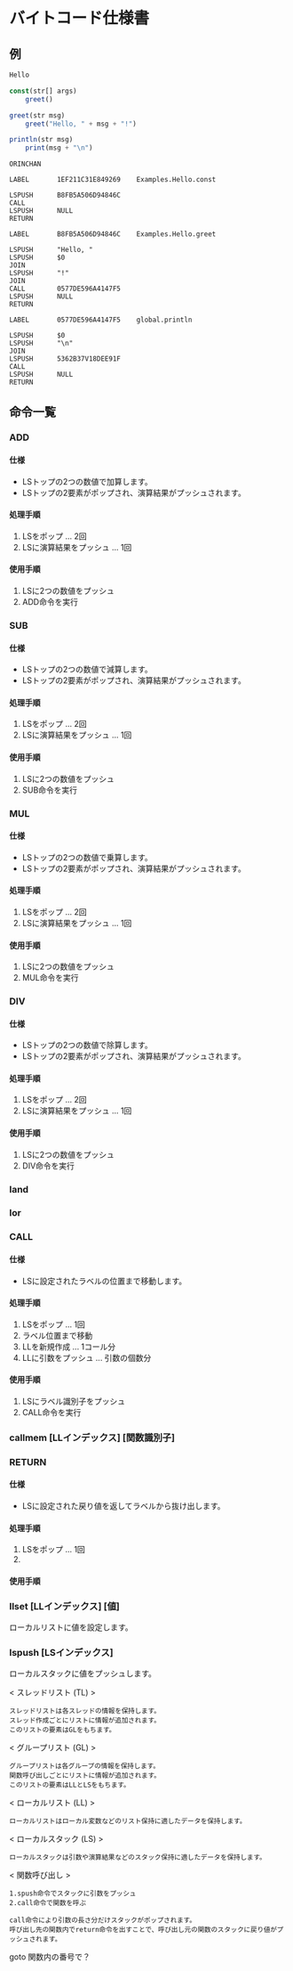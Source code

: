 # バイトコード仕様書

## 例

```js
Hello

const(str[] args)
    greet()

greet(str msg)
    greet("Hello, " + msg + "!")

println(str msg)
    print(msg + "\n")
```

```
ORINCHAN

LABEL       1EF211C31E849269    Examples.Hello.const

LSPUSH      B8FB5A506D94846C
CALL
LSPUSH      NULL
RETURN

LABEL       B8FB5A506D94846C    Examples.Hello.greet

LSPUSH      "Hello, "
LSPUSH      $0
JOIN
LSPUSH      "!"
JOIN
CALL        0577DE596A4147F5
LSPUSH      NULL
RETURN

LABEL       0577DE596A4147F5    global.println

LSPUSH      $0
LSPUSH      "\n"
JOIN
LSPUSH      5362B37V18DEE91F
CALL
LSPUSH      NULL
RETURN
```

## 命令一覧

### ADD

#### 仕様

- LSトップの2つの数値で加算します。
- LSトップの2要素がポップされ、演算結果がプッシュされます。

#### 処理手順

1. LSをポップ ... 2回
2. LSに演算結果をプッシュ ... 1回

#### 使用手順

1. LSに2つの数値をプッシュ
2. ADD命令を実行

### SUB

#### 仕様

- LSトップの2つの数値で減算します。
- LSトップの2要素がポップされ、演算結果がプッシュされます。

#### 処理手順

1. LSをポップ ... 2回
2. LSに演算結果をプッシュ ... 1回

#### 使用手順

1. LSに2つの数値をプッシュ
2. SUB命令を実行

### MUL

#### 仕様

- LSトップの2つの数値で乗算します。
- LSトップの2要素がポップされ、演算結果がプッシュされます。

#### 処理手順

1. LSをポップ ... 2回
2. LSに演算結果をプッシュ ... 1回

#### 使用手順

1. LSに2つの数値をプッシュ
2. MUL命令を実行

### DIV

#### 仕様

- LSトップの2つの数値で除算します。
- LSトップの2要素がポップされ、演算結果がプッシュされます。

#### 処理手順

1. LSをポップ ... 2回
2. LSに演算結果をプッシュ ... 1回

#### 使用手順

1. LSに2つの数値をプッシュ
2. DIV命令を実行

### land

### lor

### CALL

#### 仕様

- LSに設定されたラベルの位置まで移動します。

#### 処理手順

1. LSをポップ ... 1回
1. ラベル位置まで移動
2. LLを新規作成 ... 1コール分
3. LLに引数をプッシュ ... 引数の個数分

#### 使用手順

1. LSにラベル識別子をプッシュ
2. CALL命令を実行

### callmem [LLインデックス] [関数識別子]

### RETURN

#### 仕様

- LSに設定された戻り値を返してラベルから抜け出します。

#### 処理手順

1. LSをポップ ... 1回
2. 

#### 使用手順


### llset [LLインデックス] [値]

ローカルリストに値を設定します。

### lspush [LSインデックス]

ローカルスタックに値をプッシュします。



< スレッドリスト (TL) >

    スレッドリストは各スレッドの情報を保持します。
    スレッド作成ごとにリストに情報が追加されます。
    このリストの要素はGLをもちます。

< グループリスト (GL) >

    グループリストは各グループの情報を保持します。
    関数呼び出しごとにリストに情報が追加されます。
    このリストの要素はLLとLSをもちます。

< ローカルリスト (LL) >

    ローカルリストはローカル変数などのリスト保持に適したデータを保持します。

< ローカルスタック (LS) >

    ローカルスタックは引数や演算結果などのスタック保持に適したデータを保持します。

< 関数呼び出し >

    1.spush命令でスタックに引数をプッシュ
    2.call命令で関数を呼ぶ

    call命令により引数の長さ分だけスタックがポップされます。
    呼び出し先の関数内でreturn命令を出すことで、呼び出し元の関数のスタックに戻り値がプッシュされます。



goto 関数内の番号で？
